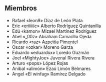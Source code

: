 ## Miembros

* Rafael «leon9» Díaz de León Plata
* Eric «eriiiiiic» Alberto Rodríguez Quintanilla
* Edú «kamon» Mizael Martínez Rodríguez
* Abel «_00z» Abraham Camarillo Ojeda
* Ricardo «raz» Azpeitia Pimentel
* Oscar «ozkar» Moreno Garza
* Eduardo «eduardox» Loredo Guzmán
* Joel «MightyJoe» Juvenal Rivera Rivera
* Arturo «pops» López Rojas
* Anibal «alimón» Ezaú Limón Belmares
* Angel «El winfag» Ramírez Delgado 
